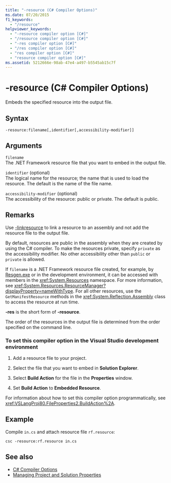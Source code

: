 ```yaml
---
title: "-resource (C# Compiler Options)"
ms.date: 07/20/2015
f1_keywords: 
  - "/resource"
helpviewer_keywords: 
  - "-resource compiler option [C#]"
  - "/resource compiler option [C#]"
  - "-res compiler option [C#]"
  - "/res compiler option [C#]"
  - "res compiler option [C#]"
  - "resource compiler option [C#]"
ms.assetid: 5212666e-98ab-47e4-a497-b5545ab15c7f
---
```

# -resource (C# Compiler Options)
Embeds the specified resource into the output file.  
  
## Syntax  
  
```console  
-resource:filename[,identifier[,accessibility-modifier]]  
```  
  
## Arguments  
 `filename`  
 The .NET Framework resource file that you want to embed in the output file.  
  
 `identifier` (optional)  
 The logical name for the resource; the name that is used to load the resource. The default is the name of the file name.  
  
 `accessibility-modifier` (optional)  
 The accessibility of the resource: public or private. The default is public.  
  
## Remarks  
 Use [-linkresource](../../../csharp/language-reference/compiler-options/linkresource-compiler-option.md) to link a resource to an assembly and not add the resource file to the output file.  
  
 By default, resources are public in the assembly when they are created by using the C# compiler. To make the resources private, specify `private` as the accessibility modifier. No other accessibility other than `public` or `private` is allowed.  
  
 If `filename` is a .NET Framework resource file created, for example, by [Resgen.exe](../../../framework/tools/resgen-exe-resource-file-generator.md) or in the development environment, it can be accessed with members in the <xref:System.Resources> namespace. For more information, see <xref:System.Resources.ResourceManager?displayProperty=nameWithType>. For all other resources, use the `GetManifestResource` methods in the <xref:System.Reflection.Assembly> class to access the resource at run time.  
  
 **-res** is the short form of **-resource**.  
  
 The order of the resources in the output file is determined from the order specified on the command line.  
  
### To set this compiler option in the Visual Studio development environment  
  
1.  Add a resource file to your project.  
  
2.  Select the file that you want to embed in **Solution Explorer**.  
  
3.  Select **Build Action** for the file in the **Properties** window.  
  
4.  Set **Build Action** to **Embedded Resource**.  
  
 For information about how to set this compiler option programmatically, see <xref:VSLangProj80.FileProperties2.BuildAction%2A>.  
  
## Example  
 Compile `in.cs` and attach resource file `rf.resource`:  
  
```console  
csc -resource:rf.resource in.cs  
```  
  
## See also

- [C# Compiler Options](../../../csharp/language-reference/compiler-options/index.md)
- [Managing Project and Solution Properties](/visualstudio/ide/managing-project-and-solution-properties)
